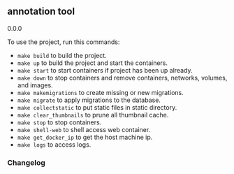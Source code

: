 ## annotation tool
0.0.0

To use the project, run this commands:

- `make build` to build the project.
- `make up` to build the project and start the containers.
- `make start` to start containers if project has been up already.
- `make down` to stop containers and remove containers, networks, volumes, and images.
- `make makemigrations` to create missing or new migrations.
- `make migrate` to apply migrations to the database.
- `make collectstatic` to put static files in static directory.
- `make clear_thumbnails` to prune all thumbnail cache.
- `make stop` to stop containers.
- `make shell-web` to shell access web container.
- `make get_docker_ip` to get the host machine ip.
- `make logs` to access logs.

### Changelog
